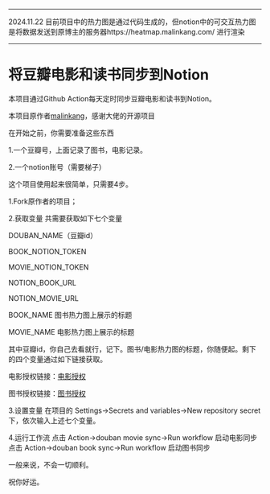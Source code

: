 
---
2024.11.22
目前项目中的热力图是通过代码生成的，但notion中的可交互热力图是将数据发送到原博主的服务器https://heatmap.malinkang.com/  进行渲染

---


# 将豆瓣电影和读书同步到Notion


本项目通过Github Action每天定时同步豆瓣电影和读书到Notion。

本项目原作者[malinkang](https://github.com/malinkang/)，感谢大佬的开源项目

在开始之前，你需要准备这些东西

1.一个豆瓣号，上面记录了图书，电影记录。

2.一个notion账号（需要梯子）



这个项目使用起来很简单，只需要4步。

1.Fork原作者的项目；

2.获取变量
共需要获取如下七个变量

DOUBAN_NAME（豆瓣id）

BOOK_NOTION_TOKEN

MOVIE_NOTION_TOKEN 	

NOTION_BOOK_URL	  

NOTION_MOVIE_URL

BOOK_NAME	         图书热力图上展示的标题

MOVIE_NAME	         电影热力图上展示的标题


其中豆瓣id，你自己去看就行，记下。图书/电影热力图的标题，你随便起。剩下的四个变量通过如下链接获取。

电影授权链接：[电影授权](https://api.notion.com/v1/oauth/authorize?client_id=268e6dd5-232d-4adb-829f-d7160d4b2dd7&response_type=code&owner=user&redirect_uri=https%3A%2F%2Fnotion-auth.malinkang.com%2Fdoubanmovie-oauth-callback)

图书授权链接：[图书授权](https://api.notion.com/v1/oauth/authorize?client_id=8104f931-8034-44a7-9f8d-80def25b9db6&response_type=code&owner=user&redirect_uri=https%3A%2F%2Fnotion-auth.malinkang.com%2Fdoubanbook-oauth-callback)


3.设置变量
在项目的  Settings->Secrets and variables->New repository secret  下，依次输入上述七个变量。

4.运行工作流
点击  Action->douban movie sync->Run workflow  启动电影同步
点击  Action->douban book sync->Run workflow   启动图书同步

一般来说，不会一切顺利。 

祝你好运。



